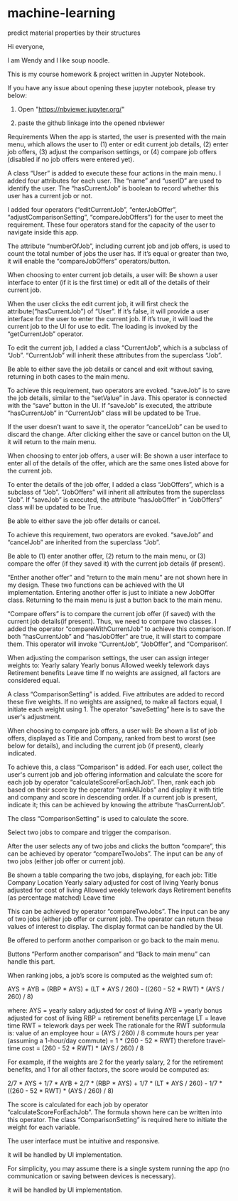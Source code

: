 # machine-learning
predict material properties by their structures

Hi everyone,

I am Wendy and I like soup noodle. 

This is my course homework & project written in Jupyter Notebook.

If you have any issue about opening these jupyter notebook, please try below:
1. Open "https://nbviewer.jupyter.org/"

2. paste the github linkage into the opened nbviewer


Requirements
When the app is started, the user is presented with the main menu, which allows the user to (1) enter or edit current job details, (2) enter job offers, (3) adjust the comparison settings, or (4) compare job offers (disabled if no job offers were entered yet).  

A class “User” is added to execute these four actions in the main menu. I added four attributes for each user. The “name” and “userID” are used to identify the user. The “hasCurrentJob” is boolean to record whether this user has a current job or not. 

I added four operators (“editCurrentJob”, “enterJobOffer”, “adjustComparisonSetting”, “compareJobOffers”) for the user to meet the requirement. These four operators stand for the capacity of the user to navigate inside this app. 

The attribute “numberOfJob”, including current job and job offers, is used to count the total number of jobs the user has. If it’s equal or greater than two, it will enable the “compareJobOffers” operators/button. 


When choosing to enter current job details, a user will:
Be shown a user interface to enter (if it is the first time) or edit all of the details of their current job.

When the user clicks the edit current job, it will first check the attribute(“hasCurrentJob”) of “User”. If it’s false, it will provide a user interface for the user to enter the current job. If it’s true, it will load the current job to the UI for use to edit. The loading is invoked by the “getCurrentJob” operator.
 
To edit the current job, I added a class “CurrentJob”, which is a subclass of “Job”. “CurrentJob” will inherit these attributes from the superclass “Job”. 

Be able to either save the job details or cancel and exit without saving, returning in both cases to the main menu.

To achieve this requirement, two operators are evoked. “saveJob” is to save the job details, similar to the “setValue” in Java. This operator is connected with the “save” button in the UI. If “saveJob” is executed, the attribute “hasCurrentJob” in “CurrentJob” class will be updated to be True.

If the user doesn’t want to save it, the operator “cancelJob” can be used to discard the change. After clicking either the save or cancel button on the UI, it will return to the main menu. 

When choosing to enter job offers, a user will:
Be shown a user interface to enter all of the details of the offer, which are the same ones listed above for the current job.

To enter the details of the job offer, I added a class “JobOffers”, which is a subclass of “Job”. “JobOffers” will inherit all attributes from the superclass “Job”. If “saveJob” is executed, the attribute “hasJobOffer” in “JobOffers” class will be updated to be True.

Be able to either save the job offer details or cancel.

To achieve this requirement, two operators are evoked. “saveJob” and “cancelJob” are inherited from the superclass “Job”.


Be able to (1) enter another offer, (2) return to the main menu, or (3) compare the offer (if they saved it) with the current job details (if present).

“Enther another offer” and “return to the main menu” are not shown here in my design. These two functions can be achieved with the UI implementation. Entering another offer is just to initiate a new JobOffer class. Returning to the main menu is just a button back to the main menu. 

“Compare offers” is to compare the current job offer (if saved) with the current job details(if present). Thus, we need to compare two classes. I added the operator “compareWithCurrentJob” to achieve this comparison. If both “hasCurrentJob” and “hasJobOffer” are true, it will start to compare them. This operator will invoke “CurrentJob”, “JobOffer”, and “Comparison’.

		
When adjusting the comparison settings, the user can assign integer weights to:
Yearly salary
Yearly bonus
Allowed weekly telework days
Retirement benefits
Leave time
If no weights are assigned, all factors are considered equal. 

A class “ComparisonSetting” is added. Five attributes are added to record these five weights. If no weights are assigned, to make all factors equal, I initiate each weight using 1. The operator “saveSetting” here is to save the user's adjustment.

When choosing to compare job offers, a user will:
Be shown a list of job offers, displayed as Title and Company, ranked from best to worst (see below for details), and including the current job (if present), clearly indicated.

To achieve this, a class “Comparison” is added. For each user, collect the user's current job and job offering information and calculate the score for each job by operator “calculateScoreForEachJob”. Then, rank each job based on their score by the operator “rankAllJobs” and display it with title and company and score in descending order. If a current job is present, indicate it; this can be achieved by knowing the attribute “hasCurrentJob”.
		
The class “ComparisonSetting” is used to calculate the score.

Select two jobs to compare and trigger the comparison.

After the user selects any of two jobs and clicks the button “compare”, this can be achieved by operator “compareTwoJobs”. The input can be any of two jobs (either job offer or current job). 

Be shown a table comparing the two jobs, displaying, for each job:
Title
Company
Location
Yearly salary adjusted for cost of living
Yearly bonus adjusted for cost of living
Allowed weekly telework days
Retirement benefits (as percentage matched)
Leave time

This can be achieved by operator “compareTwoJobs”. The input can be any of two jobs (either job offer or current job). The operator can return these values of interest to display. The display format can be handled by the UI. 


Be offered to perform another comparison or go back to the main menu.

Buttons “Perform another comparison” and “Back to main menu” can handle this part. 


When ranking jobs, a job’s score is computed as the weighted sum of:

AYS + AYB + (RBP * AYS) + (LT * AYS / 260) - ((260 - 52 * RWT) * (AYS / 260) / 8)

where:
AYS = yearly salary adjusted for cost of living
AYB = yearly bonus adjusted for cost of living
RBP = retirement benefits percentage
LT = leave time
RWT = telework days per week
The rationale for the RWT subformula is:
value of an employee hour = (AYS / 260) / 8
commute hours per year (assuming a 1-hour/day commute) =
1 * (260 - 52 * RWT)
therefore travel-time cost = (260 - 52 * RWT) * (AYS / 260) / 8

For example, if the weights are 2 for the yearly salary, 2 for the retirement benefits, and 1 for all other factors, the score would be computed as:


2/7 * AYS + 1/7 * AYB + 2/7 * (RBP * AYS) + 1/7 * (LT * AYS / 260) - 1/7 * ((260 - 52 * RWT) * (AYS / 260) / 8)

The score is calculated for each job by operator “calculateScoreForEachJob”. The formula shown here can be written into this operator. The class “ComparisonSetting” is required here to initiate the weight for each variable.


The user interface must be intuitive and responsive.

it will be handled by UI implementation.

For simplicity, you may assume there is a single system running the app (no communication or saving between devices is necessary).

it will be handled by UI implementation.
